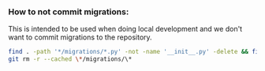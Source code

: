 ### How to not commit migrations:
This is intended to be used when doing local development and we don't want to 
commit migrations to the repository.


```bash
find . -path '*/migrations/*.py' -not -name '__init__.py' -delete && find . -path '*/migrations/*.pyc'  -delete
git rm -r --cached \*/migrations/\*
```